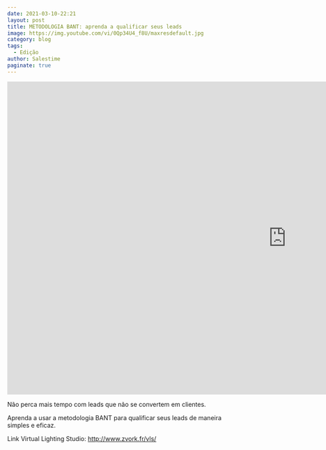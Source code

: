 ```yaml
---
date: 2021-03-10-22:21
layout: post
title: METODOLOGIA BANT: aprenda a qualificar seus leads
image: https://img.youtube.com/vi/0Qp34U4_f8U/maxresdefault.jpg
category: blog
tags:
  - Edição
author: Salestime
paginate: true
---
```


<iframe width="1280" height="720" src="https://www.youtube.com/embed/0Qp34U4_f8U" title="YouTube video player" frameborder="0" allow="accelerometer; autoplay; clipboard-write; encrypted-media; gyroscope; picture-in-picture" allowfullscreen></iframe>

Não perca mais tempo com leads que não se convertem em clientes.

Aprenda a usar a metodologia BANT para qualificar seus leads de maneira simples e eficaz.

Link Virtual Lighting Studio: 
http://www.zvork.fr/vls/
